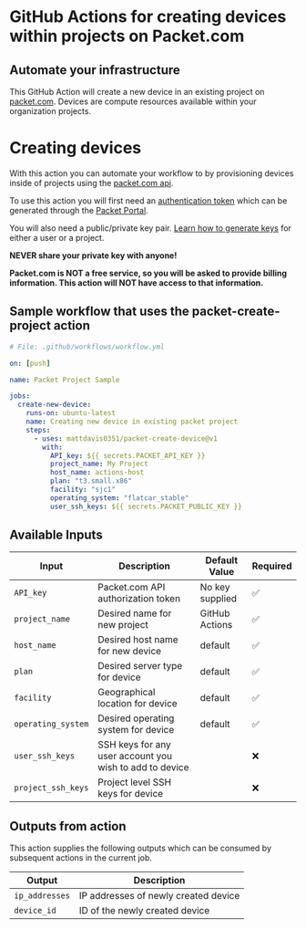 # GitHub Actions for creating devices within projects on Packet.com

## Automate your infrastructure

This GitHub Action will create a new device in an existing project on [packet.com](https://packet.com). Devices are compute resources available within your organization projects.

# Creating devices

With this action you can automate your workflow to by provisioning devices inside of projects using the [packet.com api](https://api.packet.net).

To use this action you will first need an [authentication token](https://www.packet.com/developers/api/authentication/) which can be generated through the [Packet Portal](https://app.packet.net/login?redirect=%2F%3F__woopraid%3DjUPDKi0tqtym).

You will also need a public/private key pair. [Learn how to generate keys](https://www.packet.com/developers/docs/servers/key-features/ssh-keys/) for either a user or a project.

**NEVER share your private key with anyone!**

**Packet.com is NOT a free service, so you will be asked to provide billing information. This action will NOT have access to that information.**

## Sample workflow that uses the packet-create-project action

```yaml
# File: .github/workflows/workflow.yml

on: [push]

name: Packet Project Sample

jobs:
  create-new-device:
    runs-on: ubuntu-latest
    name: Creating new device in existing packet project
    steps:
      - uses: mattdavis0351/packet-create-device@v1
        with:
          API_key: ${{ secrets.PACKET_API_KEY }}
          project_name: My Project
          host_name: actions-host
          plan: "t3.small.x86"
          facility: "sjc1"
          operating_system: "flatcar_stable"
          user_ssh_keys: ${{ secrets.PACKET_PUBLIC_KEY }}
```

## Available Inputs

| Input              | Description                                             | Default Value   | Required           |
| ------------------ | ------------------------------------------------------- | --------------- | ------------------ |
| `API_key`          | Packet.com API authorization token                      | No key supplied | :white_check_mark: |
| `project_name`     | Desired name for new project                            | GitHub Actions  | :white_check_mark: |
| `host_name`        | Desired host name for new device                        | default         | :white_check_mark: |
| `plan`             | Desired server type for device                          | default         | :white_check_mark: |
| `facility`         | Geographical location for device                        | default         | :white_check_mark: |
| `operating_system` | Desired operating system for device                     | default         | :white_check_mark: |
| `user_ssh_keys`    | SSH keys for any user account you wish to add to device |                 | :x:                |
| `project_ssh_keys` | Project level SSH keys for device                       |                 | :x:                |

## Outputs from action

This action supplies the following outputs which can be consumed by subsequent actions in the current job.

| Output         | Description                          |
| -------------- | ------------------------------------ |
| `ip_addresses` | IP addresses of newly created device |
| `device_id`    | ID of the newly created device       |
